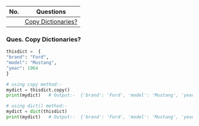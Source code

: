 |  No.  | Questions                                     |
| :---: | --------------------------------------------- |
|       | [Copy Dictionaries?](#ques-copy-dictionaries) |

### Ques. Copy Dictionaries?
```python
thisdict =	{
"brand": "Ford",
"model": "Mustang",
"year": 1964
}

# using copy method:- 
mydict = thisdict.copy()
print(mydict)   # Output:-  {'brand': 'Ford', 'model': 'Mustang', 'year': 1964}

# using dict() method:- 
mydict = dict(thisdict)
print(mydict)   # Output:-  {'brand': 'Ford', 'model': 'Mustang', 'year': 1964}
```